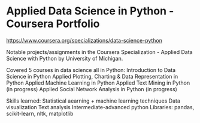 # Applied Data Science in Python - Coursera Portfolio

https://www.coursera.org/specializations/data-science-python

Notable projects/assignments in the Coursera Specialization - Applied Data Science with Python by University of Michigan. 

Covered 5 courses in data science all in Python:
Introduction to Data Science in Python
Applied Plotting, Charting & Data Representation in Python
Applied Machine Learning in Python
Applied Text Mining in Python (in progress)
Applied Social Network Analysis in Python (in progress)

Skills learned:
Statistical aearning + machine learning techniques
Data visualization
Text analysis
Intermediate-advanced python
Libraries: pandas, scikit-learn, nltk, matplotlib



